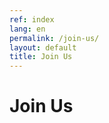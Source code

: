 ```yaml
---
ref: index
lang: en
permalink: /join-us/
layout: default
title: Join Us
---
```


<div class="container">
  <div class="row">
    <div class="col">
      <h1 class="text-primary">Join Us</h1>
      <i class="fas fa-thumbs-up fa-2x"></i>
    </div>
  </div>
</div>